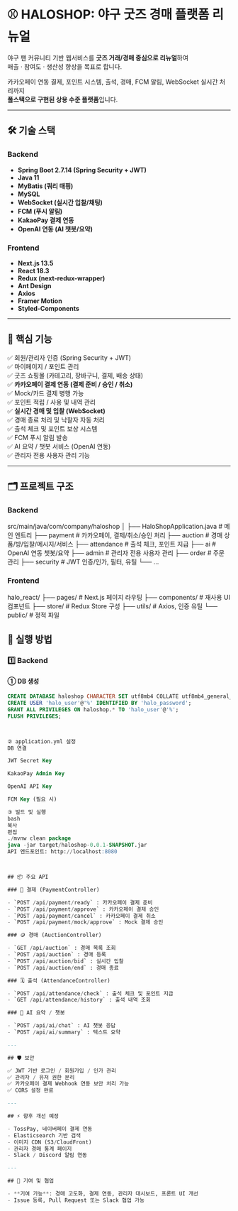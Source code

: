 # ⚾ HALOSHOP: 야구 굿즈 경매 플랫폼 리뉴얼

야구 팬 커뮤니티 기반 웹서비스를 **굿즈 거래/경매 중심으로 리뉴얼**하여  
매출 · 참여도 · 생산성 향상을 목표로 합니다.

카카오페이 연동 결제, 포인트 시스템, 출석, 경매, FCM 알림, WebSocket 실시간 처리까지  
**풀스택으로 구현된 상용 수준 플랫폼**입니다.

---

## 🛠️ 기술 스택

### Backend
- **Spring Boot 2.7.14 (Spring Security + JWT)**
- **Java 11**
- **MyBatis (쿼리 매핑)**
- **MySQL**
- **WebSocket (실시간 입찰/채팅)**
- **FCM (푸시 알림)**
- **KakaoPay 결제 연동**
- **OpenAI 연동 (AI 챗봇/요약)**

### Frontend
- **Next.js 13.5**
- **React 18.3**
- **Redux (next-redux-wrapper)**
- **Ant Design**
- **Axios**
- **Framer Motion**
- **Styled-Components**

---

## 🚩 핵심 기능

✅ 회원/관리자 인증 (Spring Security + JWT)  
✅ 마이페이지 / 포인트 관리  
✅ 굿즈 쇼핑몰 (카테고리, 장바구니, 결제, 배송 상태)  
✅ **카카오페이 결제 연동 (결제 준비 / 승인 / 취소)**  
✅ Mock/카드 결제 병행 가능  
✅ 포인트 적립 / 사용 및 내역 관리  
✅ **실시간 경매 및 입찰 (WebSocket)**  
✅ 경매 종료 처리 및 낙찰자 자동 처리  
✅ 출석 체크 및 포인트 보상 시스템  
✅ FCM 푸시 알림 발송  
✅ AI 요약 / 챗봇 서비스 (OpenAI 연동)  
✅ 관리자 전용 사용자 관리 기능

---

## 🗂️ 프로젝트 구조

### Backend
src/main/java/com/company/haloshop
│
├── HaloShopApplication.java # 메인 엔트리
├── payment # 카카오페이, 결제/취소/승인 처리
├── auction # 경매 상품/방/입찰/메시지/서비스
├── attendance # 출석 체크, 포인트 지급
├── ai # OpenAI 연동 챗봇/요약
├── admin # 관리자 전용 사용자 관리
├── order # 주문 관리
├── security # JWT 인증/인가, 필터, 유틸
└── ...

### Frontend
halo_react/
├── pages/ # Next.js 페이지 라우팅
├── components/ # 재사용 UI 컴포넌트
├── store/ # Redux Store 구성
├── utils/ # Axios, 인증 유틸
└── public/ # 정적 파일


## 🚀 실행 방법

### 1️⃣ Backend

#### ① DB 생성
```sql
CREATE DATABASE haloshop CHARACTER SET utf8mb4 COLLATE utf8mb4_general_ci;
CREATE USER 'halo_user'@'%' IDENTIFIED BY 'halo_password';
GRANT ALL PRIVILEGES ON haloshop.* TO 'halo_user'@'%';
FLUSH PRIVILEGES;



② application.yml 설정
DB 연결

JWT Secret Key

KakaoPay Admin Key

OpenAI API Key

FCM Key (필요 시)

③ 빌드 및 실행
bash
복사
편집
./mvnw clean package
java -jar target/haloshop-0.0.1-SNAPSHOT.jar
API 엔드포인트: http://localhost:8080



## 📦 주요 API

### 🧾 결제 (PaymentController)

- `POST /api/payment/ready` : 카카오페이 결제 준비
- `POST /api/payment/approve` : 카카오페이 결제 승인
- `POST /api/payment/cancel` : 카카오페이 결제 취소
- `POST /api/payment/mock/approve` : Mock 결제 승인

### 🪙 경매 (AuctionController)

- `GET /api/auction` : 경매 목록 조회
- `POST /api/auction` : 경매 등록
- `POST /api/auction/bid` : 실시간 입찰
- `POST /api/auction/end` : 경매 종료

### 🗓️ 출석 (AttendanceController)

- `POST /api/attendance/check` : 출석 체크 및 포인트 지급
- `GET /api/attendance/history` : 출석 내역 조회

### 🤖 AI 요약 / 챗봇

- `POST /api/ai/chat` : AI 챗봇 응답
- `POST /api/ai/summary` : 텍스트 요약

---

## 🛡️ 보안

✅ JWT 기반 로그인 / 회원가입 / 인가 관리  
✅ 관리자 / 유저 권한 분리  
✅ 카카오페이 결제 Webhook 연동 보안 처리 가능  
✅ CORS 설정 완료

---

## ⚡ 향후 개선 예정

- TossPay, 네이버페이 결제 연동
- Elasticsearch 기반 검색
- 이미지 CDN (S3/CloudFront)
- 관리자 경매 통계 페이지
- Slack / Discord 알림 연동

---

## 👥 기여 및 협업

- **기여 가능**: 경매 고도화, 결제 연동, 관리자 대시보드, 프론트 UI 개선
- Issue 등록, Pull Request 또는 Slack 협업 가능
